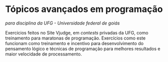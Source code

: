 # Tópicos avançados em programação

_para disciplina da UFG - Universidade federal de goiás_

Exercicios feitos no Site Vjudge, em _contests_ privadas da UFG, como treinamento para maratonas de programação. Exercícios como este funcionam como treinamento e incentivo para desenvolvimento do pensamento lógico e técnicas de programação para melhores resultados e maior velocidade de processamento.

